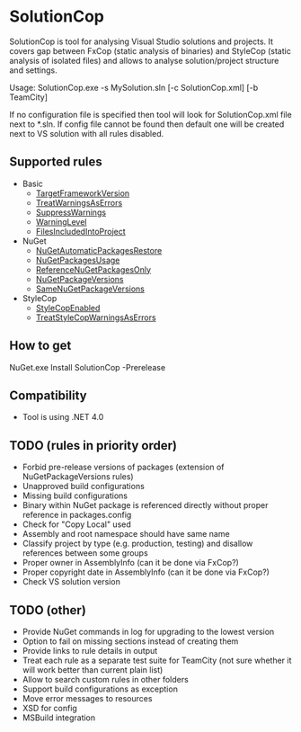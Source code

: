 # SolutionCop

SolutionCop is tool for analysing Visual Studio solutions and projects. It covers gap between FxCop (static analysis of binaries) and StyleCop (static analysis of isolated files) and allows to analyse solution/project structure and settings.

Usage: SolutionCop.exe -s MySolution.sln [-c SolutionCop.xml] [-b TeamCity]

If no configuration file is specified then tool will look for SolutionCop.xml file next to *.sln. If config file cannot be found then default one will be created next to VS solution with all rules disabled.

## Supported rules

* Basic
  * [TargetFrameworkVersion](https://github.com/Litee/SolutionCop/wiki/TargetFrameworkVersion)
  * [TreatWarningsAsErrors](https://github.com/Litee/SolutionCop/wiki/TreatWarningsAsErrors)
  * [SuppressWarnings](https://github.com/Litee/SolutionCop/wiki/SuppressWarnings)
  * [WarningLevel](https://github.com/Litee/SolutionCop/wiki/WarningLevel)
  * [FilesIncludedIntoProject](https://github.com/Litee/SolutionCop/wiki/FilesIncludedIntoProject)
* NuGet
  * [NuGetAutomaticPackagesRestore](https://github.com/Litee/SolutionCop/wiki/NuGetAutomaticPackagesRestore)
  * [NuGetPackagesUsage](https://github.com/Litee/SolutionCop/wiki/NuGetPackagesUsage)
  * [ReferenceNuGetPackagesOnly](https://github.com/Litee/SolutionCop/wiki/ReferenceNuGetPackagesOnly)
  * [NuGetPackageVersions](https://github.com/Litee/SolutionCop/wiki/NuGetPackageVersions)
  * [SameNuGetPackageVersions](https://github.com/Litee/SolutionCop/wiki/SameNuGetPackageVersions)
* StyleCop
  * [StyleCopEnabled](https://github.com/Litee/SolutionCop/wiki/StyleCopEnabled)
  * [TreatStyleCopWarningsAsErrors](https://github.com/Litee/SolutionCop/wiki/TreatStyleCopWarningsAsErrors)

## How to get

NuGet.exe Install SolutionCop -Prerelease

## Compatibility

* Tool is using .NET 4.0

## TODO (rules in priority order)
* Forbid pre-release versions of packages (extension of NuGetPackageVersions rules)
* Unapproved build configurations
* Missing build configurations
* Binary within NuGet package is referenced directly without proper reference in packages.config
* Check for "Copy Local" used
* Assembly and root namespace should have same name
* Classify project by type (e.g. production, testing) and disallow references between some groups
* Proper owner in AssemblyInfo (can it be done via FxCop?)
* Proper copyright date in AssemblyInfo (can it be done via FxCop?)
* Check VS solution version

## TODO (other)
* Provide NuGet commands in log for upgrading to the lowest version
* Option to fail on missing sections instead of creating them
* Provide links to rule details in output
* Treat each rule as a separate test suite for TeamCity (not sure whether it will work better than current plain list)
* Allow to search custom rules in other folders
* Support build configurations as exception
* Move error messages to resources
* XSD for config
* MSBuild integration